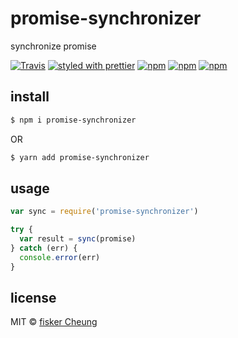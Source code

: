 # promise-synchronizer
synchronize promise

[![Travis](https://img.shields.io/travis/fisker/promise-synchronizer.svg?style=flat-square)](https://travis-ci.org/fisker/promise-synchronizer)
[![styled with prettier](https://img.shields.io/badge/styled_with-prettier-ff69b4.svg?style=flat-square)](https://github.com/prettier/prettier)
[![npm](https://img.shields.io/npm/v/promise-synchronizer.svg?style=flat-square)](https://www.npmjs.com/package/promise-synchronizer)
[![npm](https://img.shields.io/npm/dt/promise-synchronizer.svg?style=flat-square)](https://www.npmjs.com/package/promise-synchronizer)
[![npm](https://img.shields.io/npm/dm/promise-synchronizer.svg?style=flat-square)](https://www.npmjs.com/package/promise-synchronizer)

## install
```sh
$ npm i promise-synchronizer
```
OR

```sh
$ yarn add promise-synchronizer
```


## usage
```js
var sync = require('promise-synchronizer')

try {
  var result = sync(promise)
} catch (err) {
  console.error(err)
}
```
## license
MIT © [fisker Cheung](https://github.com/fisker)
